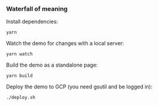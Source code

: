 ### Waterfall of meaning

Install dependencies:

```
yarn
```

Watch the demo for changes with a local server:

```
yarn watch
```

Build the demo as a standalone page:

```
yarn build
```

Deploy the demo to GCP (you need gsutil and be logged in):

```
./deploy.sh
```

